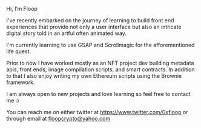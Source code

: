 Hi, I’m Floop

I've recently embarked on the journey of learning to build front end experiences that provide not only a user interface 
  but also an intricate digital story told in an artful often animated way.
  
I'm currently learning to use GSAP and Scrollmagic for the afforementioned life quest. 

Prior to now I have worked mostly as an NFT project dev building metadata apis, front ends, image compilation scripts, and smart contracts. 
  In addition to that I also enjoy writing my own Ethereum scripts using the Brownie framework.
  
I am always open to new projects and love learning so feel free to contact me :)

You can reach me on either twitter at https://www.twitter.com/0xfloop or through email at floopcrypto@yahoo.com



<!---
0xFloop/0xFloop is a ✨ special ✨ repository because its `README.md` (this file) appears on your GitHub profile.
You can click the Preview link to take a look at your changes.
--->
